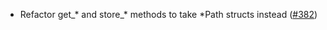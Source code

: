 - Refactor get_* and store_* methods to take *Path structs instead 
  ([#382](https://github.com/cosmos/ibc-rs/issues/382))
